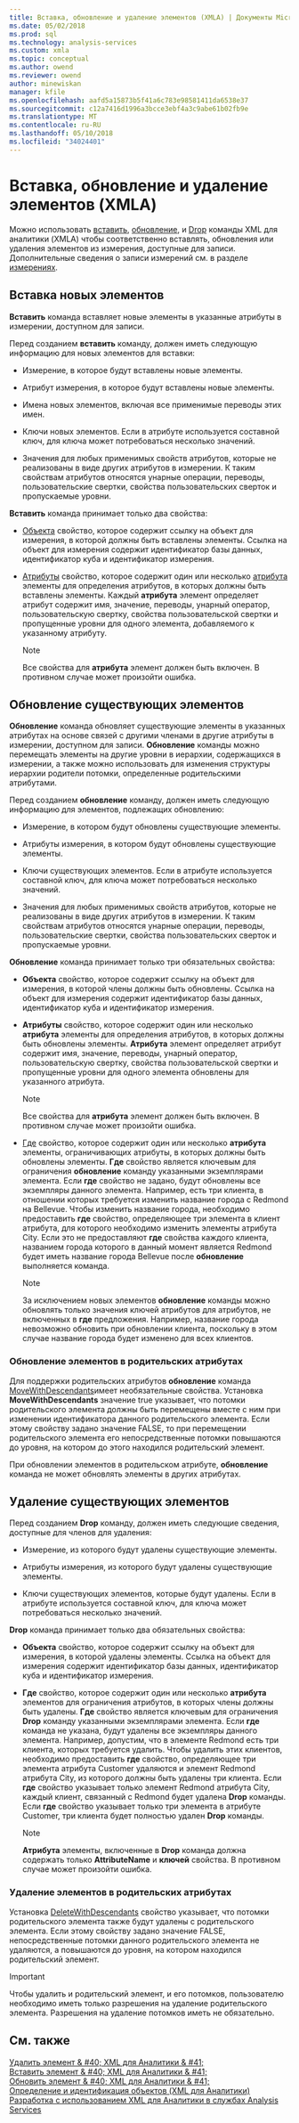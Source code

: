 ```yaml
---
title: Вставка, обновление и удаление элементов (XMLA) | Документы Microsoft
ms.date: 05/02/2018
ms.prod: sql
ms.technology: analysis-services
ms.custom: xmla
ms.topic: conceptual
ms.author: owend
ms.reviewer: owend
author: minewiskan
manager: kfile
ms.openlocfilehash: aafd5a15873b5f41a6c783e98581411da6538e37
ms.sourcegitcommit: c12a7416d1996a3bcce3ebf4a3c9abe61b02fb9e
ms.translationtype: MT
ms.contentlocale: ru-RU
ms.lasthandoff: 05/10/2018
ms.locfileid: "34024401"
---
```

# <a name="inserting-updating-and-dropping-members-xmla"></a>Вставка, обновление и удаление элементов (XMLA)
  Можно использовать [вставить](../../analysis-services/xmla/xml-elements-commands/insert-element-xmla.md), [обновление](../../analysis-services/xmla/xml-elements-commands/update-element-xmla.md), и [Drop](../../analysis-services/xmla/xml-elements-commands/drop-element-xmla.md) команды XML для аналитики (XMLA) чтобы соответственно вставлять, обновления или удаления элементов из измерения, доступные для записи. Дополнительные сведения о записи измерений см. в разделе [измерениях](../../analysis-services/multidimensional-models-olap-logical-dimension-objects/write-enabled-dimensions.md).  
  
## <a name="inserting-new-members"></a>Вставка новых элементов  
 **Вставить** команда вставляет новые элементы в указанные атрибуты в измерении, доступном для записи.  
  
 Перед созданием **вставить** команду, должен иметь следующую информацию для новых элементов для вставки:  
  
-   Измерение, в которое будут вставлены новые элементы.  
  
-   Атрибут измерения, в которое будут вставлены новые элементы.  
  
-   Имена новых элементов, включая все применимые переводы этих имен.  
  
-   Ключи новых элементов. Если в атрибуте используется составной ключ, для ключа может потребоваться несколько значений.  
  
-   Значения для любых применимых свойств атрибутов, которые не реализованы в виде других атрибутов в измерении. К таким свойствам атрибутов относятся унарные операции, переводы, пользовательские свертки, свойства пользовательских сверток и пропускаемые уровни.  
  
 **Вставить** команда принимает только два свойства:  
  
-   [Объекта](../../analysis-services/xmla/xml-elements-properties/object-element-xmla.md) свойство, которое содержит ссылку на объект для измерения, в которой должны быть вставлены элементы. Ссылка на объект для измерения содержит идентификатор базы данных, идентификатор куба и идентификатор измерения.  
  
-   [Атрибуты](../../analysis-services/xmla/xml-elements-properties/attributes-element-xmla.md) свойство, которое содержит один или несколько [атрибута](../../analysis-services/xmla/xml-elements-properties/attribute-element-xmla.md) элементы для определения атрибутов, в которых должны быть вставлены элементы. Каждый **атрибута** элемент определяет атрибут содержит имя, значение, переводы, унарный оператор, пользовательскую свертку, свойства пользовательской свертки и пропущенные уровни для одного элемента, добавляемого к указанному атрибуту.  
  
    > [!NOTE]  
    >  Все свойства для **атрибута** элемент должен быть включен. В противном случае может произойти ошибка.  
  
## <a name="updating-existing-members"></a>Обновление существующих элементов  
 **Обновление** команда обновляет существующие элементы в указанных атрибутах на основе связей с другими членами в другие атрибуты в измерении, доступном для записи. **Обновление** команды можно перемещать элементы на другие уровни в иерархии, содержащихся в измерении, а также можно использовать для изменения структуры иерархии родители потомки, определенные родительскими атрибутами.  
  
 Перед созданием **обновление** команду, должен иметь следующую информацию для элементов, подлежащих обновлению:  
  
-   Измерение, в котором будут обновлены существующие элементы.  
  
-   Атрибуты измерения, в котором будут обновлены существующие элементы.  
  
-   Ключи существующих элементов. Если в атрибуте используется составной ключ, для ключа может потребоваться несколько значений.  
  
-   Значения для любых применимых свойств атрибутов, которые не реализованы в виде других атрибутов в измерении. К таким свойствам атрибутов относятся унарные операции, переводы, пользовательские свертки, свойства пользовательских сверток и пропускаемые уровни.  
  
 **Обновление** команда принимает только три обязательных свойства:  
  
-   **Объекта** свойство, которое содержит ссылку на объект для измерения, в которой члены должны быть обновлены. Ссылка на объект для измерения содержит идентификатор базы данных, идентификатор куба и идентификатор измерения.  
  
-   **Атрибуты** свойство, которое содержит один или несколько **атрибута** элементы для определения атрибутов, в которых должны быть обновлены элементы. **Атрибута** элемент определяет атрибут содержит имя, значение, переводы, унарный оператор, пользовательскую свертку, свойства пользовательской свертки и пропущенные уровни для одного элемента обновлены для указанного атрибута.  
  
    > [!NOTE]  
    >  Все свойства для **атрибута** элемент должен быть включен. В противном случае может произойти ошибка.  
  
-   [Где](../../analysis-services/xmla/xml-elements-properties/where-element-xmla.md) свойство, которое содержит один или несколько **атрибута** элементы, ограничивающих атрибуты, в которых должны быть обновлены элементы. **Где** свойство является ключевым для ограничения **обновление** команду указанными экземплярами элемента. Если **где** свойство не задано, будут обновлены все экземпляры данного элемента. Например, есть три клиента, в отношении которых требуется изменить название города с Redmond на Bellevue. Чтобы изменить название города, необходимо предоставить **где** свойство, определяющее три элемента в клиент атрибута, для которого необходимо изменить элементы атрибута City. Если это не предоставляют **где** свойства каждого клиента, названием города которого в данный момент является Redmond будет иметь название города Bellevue после **обновление** выполняется команда.  
  
    > [!NOTE]  
    >  За исключением новых элементов **обновление** команды можно обновлять только значения ключей атрибутов для атрибутов, не включенных в **где** предложения. Например, название города невозможно обновить при обновлении клиента, поскольку в этом случае название города будет изменено для всех клиентов.  
  
### <a name="updating-members-in-parent-attributes"></a>Обновление элементов в родительских атрибутах  
 Для поддержки родительских атрибутов **обновление** команда [MoveWithDescendants](../../analysis-services/xmla/xml-elements-properties/movewithdescendants-element-xmla.md)имеет необязательные свойства. Установка **MoveWithDescendants** значение true указывает, что потомки родительского элемента должны быть перемещены вместе с ним при изменении идентификатора данного родительского элемента. Если этому свойству задано значение FALSE, то при перемещении родительского элемента его непосредственные потомки повышаются до уровня, на котором до этого находился родительский элемент.  
  
 При обновлении элементов в родительском атрибуте, **обновление** команда не может обновлять элементы в других атрибутах.  
  
## <a name="dropping-existing-members"></a>Удаление существующих элементов  
 Перед созданием **Drop** команду, должен иметь следующие сведения, доступные для членов для удаления:  
  
-   Измерение, из которого будут удалены существующие элементы.  
  
-   Атрибуты измерения, из которого будут удалены существующие элементы.  
  
-   Ключи существующих элементов, которые будут удалены. Если в атрибуте используется составной ключ, для ключа может потребоваться несколько значений.  
  
 **Drop** команда принимает только два обязательных свойства:  
  
-   **Объекта** свойство, которое содержит ссылку на объект для измерения, в которой удалены элементы. Ссылка на объект для измерения содержит идентификатор базы данных, идентификатор куба и идентификатор измерения.  
  
-   **Где** свойство, которое содержит один или несколько **атрибута** элементов для ограничения атрибутов, в которых члены должны быть удалены. **Где** свойство является ключевым для ограничения **Drop** команду указанными экземплярами элемента. Если **где** команда не указана, будут удалены все экземпляры данного элемента. Например, допустим, что в элементе Redmond есть три клиента, которых требуется удалить. Чтобы удалить этих клиентов, необходимо предоставить **где** свойство, определяющее три элемента атрибута Customer удаляются и элемент Redmond атрибута City, из которого должны быть удалены три клиента. Если **где** свойство указывает только элемент Redmond атрибута City, каждый клиент, связанный с Redmond будет удалена **Drop** команды. Если **где** свойство указывает только три элемента в атрибуте Customer, три клиента будет полностью удален **Drop** команды.  
  
    > [!NOTE]  
    >  **Атрибута** элементы, включенные в **Drop** команда должна содержать только **AttributeName** и **ключей** свойства. В противном случае может произойти ошибка.  
  
### <a name="dropping-members-in-parent-attributes"></a>Удаление элементов в родительских атрибутах  
 Установка [DeleteWithDescendants](../../analysis-services/xmla/xml-elements-properties/deletewithdescendants-element-xmla.md) свойство указывает, что потомки родительского элемента также будут удалены с родительского элемента. Если этому свойству задано значение FALSE, непосредственные потомки данного родительского элемента не удаляются, а повышаются до уровня, на котором находился родительский элемент.  
  
> [!IMPORTANT]  
>  Чтобы удалить и родительский элемент, и его потомков, пользователю необходимо иметь только разрешения на удаление родительского элемента. Разрешения на удаление потомков иметь не обязательно.  
  
## <a name="see-also"></a>См. также  
 [Удалить элемент & #40; XML для Аналитики & #41;](../../analysis-services/xmla/xml-elements-commands/drop-element-xmla.md)   
 [Вставить элемент & #40; XML для Аналитики & #41;](../../analysis-services/xmla/xml-elements-commands/insert-element-xmla.md)   
 [Обновить элемент & #40; XML для Аналитики & #41;](../../analysis-services/xmla/xml-elements-commands/update-element-xmla.md)   
 [Определение и идентификация объектов &#40;XML для Аналитики&#41;](../../analysis-services/multidimensional-models-scripting-language-assl-xmla/defining-and-identifying-objects-xmla.md)   
 [Разработка с использованием XML для Аналитики в службах Analysis Services](../../analysis-services/multidimensional-models-scripting-language-assl-xmla/developing-with-xmla-in-analysis-services.md)  
  
  
